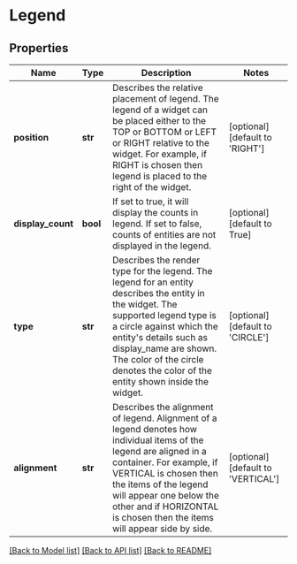 # Legend

## Properties
Name | Type | Description | Notes
------------ | ------------- | ------------- | -------------
**position** | **str** | Describes the relative placement of legend. The legend of a widget can be placed either to the TOP or BOTTOM or LEFT or RIGHT relative to the widget. For example, if RIGHT is chosen then legend is placed to the right of the widget. | [optional] [default to 'RIGHT']
**display_count** | **bool** | If set to true, it will display the counts in legend. If set to false, counts of entities are not displayed in the legend. | [optional] [default to True]
**type** | **str** | Describes the render type for the legend. The legend for an entity describes the entity in the widget. The supported legend type is a circle against which the entity&#x27;s details such as display_name are shown. The color of the circle denotes the color of the entity shown inside the widget. | [optional] [default to 'CIRCLE']
**alignment** | **str** | Describes the alignment of legend. Alignment of a legend denotes how individual items of the legend are aligned in a container. For example, if VERTICAL is chosen then the items of the legend will appear one below the other and if HORIZONTAL is chosen then the items will appear side by side. | [optional] [default to 'VERTICAL']

[[Back to Model list]](../README.md#documentation-for-models) [[Back to API list]](../README.md#documentation-for-api-endpoints) [[Back to README]](../README.md)

